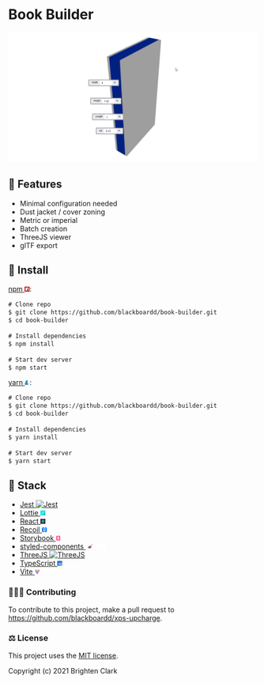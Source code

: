 # Book Builder

![demonstration](.ghimages/gifs/demonstration.gif)

## 👠 Features

- Minimal configuration needed
- Dust jacket / cover zoning
- Metric or imperial
- Batch creation
- ThreeJS viewer
- glTF export

## 🔧 Install

[npm <img src=".ghimages/icons/npm/b0f1a8318363185cc2ea6a40ac23eeb2.png" alt="npm" height="10"/>](https://github.com/npm/cli):

```shell
# Clone repo
$ git clone https://github.com/blackboardd/book-builder.git
$ cd book-builder

# Install dependencies
$ npm install

# Start dev server
$ npm start
```

[yarn <img src=".ghimages/icons/yarn/icon-48x48.png" alt="yarn" height="10"/>](https://github.com/yarnpkg/yarn):

```shell
# Clone repo
$ git clone https://github.com/blackboardd/book-builder.git
$ cd book-builder

# Install dependencies
$ yarn install

# Start dev server
$ yarn start
```

## 🧱 Stack

- [Jest <img src=".ghimages/icons/jest/favicon.ico" alt="Jest" height="10"/>](https://github.com/facebook/jest)
- [Lottie <img src=".ghimages/icons/lottie/favicon-32x32.png" alt="Lottie" height="10"/>](https://lottiefiles.com/)
- [React <img src=".ghimages/icons/react/favicon-32x32.png" alt="React" height="10"/>](https://github.com/facebook/react)
- [Recoil <img src=".ghimages/icons/recoil/favicon.png" alt="Recoil" height="10"/>](https://github.com/facebookexperimental/Recoil)
- [Storybook <img src=".ghimages/icons/storybook/icon-storybook.png" alt="Storybook" height="10"/>](https://github.com/storybookjs/storybook)
- [styled-components <img src=".ghimages/icons/styled-components/nav-logo.png" alt="styled-components" height="10"/>](https://github.com/styled-components/styled-components)
- [ThreeJS <img src=".ghimages/icons/threejs/favicon.ico" alt="ThreeJS" height="10"/>](https://github.com/mrdoob/three.js/)
- [TypeScript <img src=".ghimages/icons/typescript/favicon.ico" alt="TypeScript" height="10"/>](https://github.com/microsoft/TypeScript)
- [Vite <img src=".ghimages/icons/vite/logo.svg" alt="Vite" height="10"/>](https://github.com/vitejs/vite)

### 🧑‍🤝‍🧑 Contributing

To contribute to this project, make a pull request to <https://github.com/blackboardd/xps-upcharge>.

### ⚖️ License

This project uses the [MIT license](https://opensource.org/licenses/MIT).

Copyright (c) 2021 Brighten Clark

